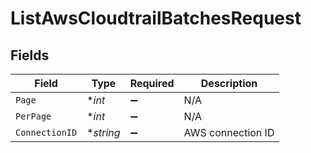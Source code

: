 # ListAwsCloudtrailBatchesRequest


## Fields

| Field              | Type               | Required           | Description        |
| ------------------ | ------------------ | ------------------ | ------------------ |
| `Page`             | **int*             | :heavy_minus_sign: | N/A                |
| `PerPage`          | **int*             | :heavy_minus_sign: | N/A                |
| `ConnectionID`     | **string*          | :heavy_minus_sign: | AWS connection ID  |